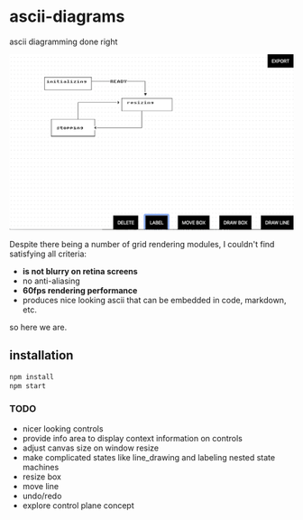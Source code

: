 # ascii-diagrams

ascii diagramming done right

![alt text](fig1.png "screenshot")


Despite there being a number of grid rendering modules, I couldn't find satisfying all criteria:

* **is not blurry on retina screens**
* no anti-aliasing
* **60fps rendering performance**
* produces nice looking ascii that can be embedded in code, markdown, etc.


so here we are.


## installation

```
npm install
npm start
```


### TODO
* nicer looking controls
* provide info area to display context information on controls
* adjust canvas size on window resize
* make complicated states like line_drawing and labeling nested state machines
* resize box
* move line
* undo/redo
* explore control plane concept
